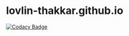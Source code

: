 # lovlin-thakkar.github.io
[![Codacy Badge](https://api.codacy.com/project/badge/Grade/1cd00e479f354bf0a32bfef981f16517)](https://app.codacy.com/manual/lovlinthakkar99/lovlin-thakkar.github.io?utm_source=github.com&utm_medium=referral&utm_content=lovlin-thakkar/lovlin-thakkar.github.io&utm_campaign=Badge_Grade_Dashboard)